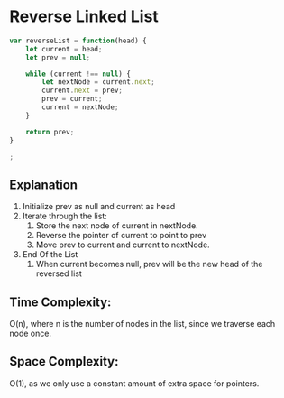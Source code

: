 # Reverse Linked List

```javascript
var reverseList = function(head) {
    let current = head;
    let prev = null;

    while (current !== null) {
        let nextNode = current.next;
        current.next = prev;
        prev = current;
        current = nextNode;
    }

    return prev;
}

;

````

## Explanation

1. Initialize prev as null and current as head
2. Iterate through the list:
   1. Store the next node of current in nextNode.
   2. Reverse the pointer of current to point to prev
   3. Move prev to current and current to nextNode.
3. End Of the List
   1. When current becomes null, prev will be the new head of the reversed list    
   

## Time Complexity:

O(n), where n is the number of nodes in the list, since we traverse each node once.

## Space Complexity:

O(1), as we only use a constant amount of extra space for pointers.


